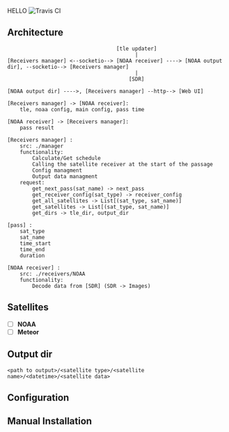 HELLO
![Travis CI](https://travis-ci.com/vas0x59/raspberrypi_satellite_receiver.svg?branch=master)
## Architecture
```
                                   [tle updater]
                                         |
[Receivers manager] <--socketio--> [NOAA receiver] ----> [NOAA output dir], --socketio--> [Receivers manager]
                                         |
                                       [SDR]

[NOAA output dir] ---->, [Receivers manager] --http--> [Web UI]

[Receivers manager] -> [NOAA receiver]:
    tle, noaa config, main config, pass time

[NOAA receiver] -> [Receivers manager]:
    pass result

[Receivers manager] :
    src: ./manager
    functionality:
        Calculate/Get schedule
        Calling the satellite receiver at the start of the passage
        Config managment
        Output data managment
    request:
        get_next_pass(sat_name) -> next_pass
        get_receiver_config(sat_type) -> receiver_config
        get_all_satellites -> List[(sat_type, sat_name)]
        get_satellites -> List[(sat_type, sat_name)]
        get_dirs -> tle_dir, output_dir

[pass] : 
    sat_type
    sat_name
    time_start
    time_end
    duration

[NOAA receiver] :
    src: ./receivers/NOAA
    functionality:
        Decode data from [SDR] (SDR -> Images)

```

## Satellites
 - [ ] **NOAA**
 - [ ] **Meteor**

## Output dir
```
<path to output>/<satellite type>/<satellite name>/<datetime>/<satellite data>
```

## Configuration

## Manual Installation 

